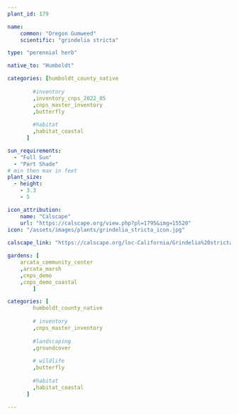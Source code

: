 ```yaml
---
plant_id: 179 

name: 
    common: "Oregon Gumweed"  
    scientific: "grindelia stricta"  

type: "perennial herb"

native_to: "Humboldt"

categories: [humboldt_county_native
        
        #inventory 
        ,inventory_cnps_2022_05
        ,cnps_master_inventory
        ,butterfly
    
        #habitat
        ,habitat_coastal
      ]

sun_requirements:
  - "Full Sun"
  - "Part Shade"
# min then max in feet
plant_size:
  - height: 
    - 3.3
    - 5

icon_attribution: 
    name: "Calscape"
    url: "https://calscape.org/view.php?pl=1795&img=15520"
icon: "/assets/images/plants/grindelia_stricta_icon.jpg"
 
calscape_link: "https://calscape.org/loc-California/Grindelia%20stricta(%20)"

gardens: [ 
    arcata_community_center
    ,arcata_marsh
    ,cnps_demo
    ,cnps_demo_coastal
        ]

categories: [
        humboldt_county_native
       
        # inventory
        ,cnps_master_inventory
        
        #landscaping
        ,groundcover
        
        # wildlife
        ,butterfly
    
        #habitat
        ,habitat_coastal
      ]

---
```

